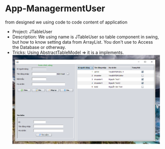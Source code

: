 # App-ManagermentUser
from designed we using code to code content of application 
- Project: JTableUser
- Description: We using name is JTableUser so table component in swing, but how to know setting data from ArrayList<Object>. You don't use to 
Access the Database or otherway.
- Tricks: Using AbstractTableModel => it is a implements.
![alt tag](https://github.com/danisluis5/App-ManagermentUser/blob/master/1.png)
